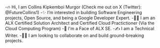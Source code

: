 -🔥 Hi, I am Collins Kipkemboi Murgor (Check me out on X (Twitter): @FutureCollins1)
-✨ I’m interested in building Software Engineering projects, Open Source, and being a Google Developer Expert.
-👨‍💻 I am an ALX Certified Solution Architect and Certified Cloud Practictioner (Via the Cloud Computing Program)
-🌟 I'm a Face of ALX SE.
-✍ I am a Technical Writer.
-👨‍💻 I am looking to collaborate on and build ground-breaking projects.
     

<!---
reecevinto/reecevinto is a ✨ special ✨ repository because its `README.md` (this file) appears on your GitHub profile.
You can click the Preview link to take a look at your changes.
--->
